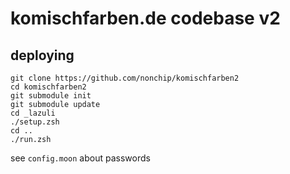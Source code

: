 # komischfarben.de codebase v2

## deploying

    git clone https://github.com/nonchip/komischfarben2
    cd komischfarben2
    git submodule init
    git submodule update
    cd _lazuli
    ./setup.zsh
    cd ..
    ./run.zsh

see `config.moon` about passwords